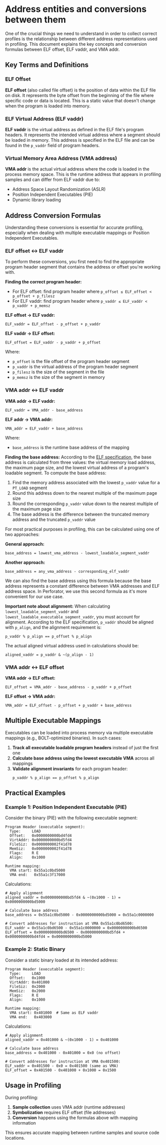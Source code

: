 # Address entities and conversions between them

One of the crucial things we need to understand in order to collect correct profiles is the relationship between different address representations used in profiling. This document explains the key concepts and conversion formulas between ELF offset, ELF vaddr, and VMA addr.

## Key Terms and Definitions

### ELF Offset
**ELF offset** (also called file offset) is the position of data within the ELF file on disk. It represents the byte offset from the beginning of the file where specific code or data is located. This is a static value that doesn't change when the program is loaded into memory.

### ELF Virtual Address (ELF vaddr)
**ELF vaddr** is the virtual address as defined in the ELF file's program headers. It represents the intended virtual address where a segment should be loaded in memory. This address is specified in the ELF file and can be found in the `p_vaddr` field of program headers.

### Virtual Memory Area Address (VMA address)
**VMA addr** is the actual virtual address where the code is loaded in the process memory space. This is the runtime address that appears in profiling samples and can differ from ELF vaddr due to:
- Address Space Layout Randomization (ASLR)
- Position Independent Executables (PIE)
- Dynamic library loading

## Address Conversion Formulas

Understanding these conversions is essential for accurate profiling, especially when dealing with multiple executable mappings or Position Independent Executables.

### ELF offset ↔ ELF vaddr

To perform these conversions, you first need to find the appropriate program header segment that contains the address or offset you're working with.

**Finding the correct program header:**
- For ELF offset: find program header where `p_offset ≤ ELF_offset < p_offset + p_filesz`
- For ELF vaddr: find program header where `p_vaddr ≤ ELF_vaddr < p_vaddr + p_memsz`

**ELF offset → ELF vaddr:**
```
ELF_vaddr = ELF_offset - p_offset + p_vaddr
```

**ELF vaddr → ELF offset:**
```
ELF_offset = ELF_vaddr - p_vaddr + p_offset
```

Where:
- `p_offset` is the file offset of the program header segment
- `p_vaddr` is the virtual address of the program header segment
- `p_filesz` is the size of the segment in the file
- `p_memsz` is the size of the segment in memory

### VMA addr ↔ ELF vaddr

**VMA addr → ELF vaddr:**
```
ELF_vaddr = VMA_addr - base_address
```

**ELF addr → VMA addr:**
```
VMA_addr = ELF_vaddr + base_address
```

Where:
- `base_address` is the runtime base address of the mapping

**Finding the base address:**
According to the [ELF specification](https://refspecs.linuxbase.org/elf/gabi4+/ch5.pheader.html), the base address is calculated from three values: the virtual memory load address, the maximum page size, and the lowest virtual address of a program's loadable segment. To compute the base address:

1. Find the memory address associated with the lowest `p_vaddr` value for a `PT_LOAD` segment
2. Round this address down to the nearest multiple of the maximum page size
3. Round the corresponding `p_vaddr` value down to the nearest multiple of the maximum page size
4. The base address is the difference between the truncated memory address and the truncated `p_vaddr` value

For most practical purposes in profiling, this can be calculated using one of two approaches:

**General approach:**
```
base_address = lowest_vma_address - lowest_loadable_segment_vaddr
```

**Another approach:**

```
base_address = any_vma_address - corresponding_elf_vaddr
```

We can also find the base address using this formula because the base address represents a constant difference between VMA addresses and ELF address space. In Perforator, we use this second formula as it's more convenient for our use case.

**Important note about alignment:**
When calculating `lowest_loadable_segment_vaddr` and `lowest_loadable_executable_segment_vaddr`, you must account for alignment. According to the ELF specification, `p_vaddr` should be aligned with `p_align`, and the alignment requirement is:
```
p_vaddr % p_align == p_offset % p_align
```

The actual aligned virtual address used in calculations should be:
```
aligned_vaddr = p_vaddr & ~(p_align - 1)
```

### VMA addr ↔ ELF offset

**VMA addr → ELF offset:**
```
ELF_offset = VMA_addr - base_address - p_vaddr + p_offset
```

**ELF offset → VMA addr:**
```
VMA_addr = ELF_offset - p_offset + p_vaddr + base_address
```

## Multiple Executable Mappings

Executables can be loaded into process memory via multiple executable mappings (e.g., BOLT-optimized binaries). In such cases:

1. **Track all executable loadable program headers** instead of just the first one
2. **Calculate base address using the lowest executable VMA** across all mappings
3. **Validate alignment invariants** for each program header:
   ```
   p_vaddr % p_align == p_offset % p_align
   ```

## Practical Examples

### Example 1: Position Independent Executable (PIE)

Consider the binary (PIE) with the following executable segment:

```
Program Header (executable segment):
  Type:     LOAD
  Offset:   0x0000000000bd4fd4
  VirtAddr: 0x0000000000bd5fd4
  FileSiz:  0x0000000002f41d78
  MemSiz:   0x0000000002f41d78
  Flags:    R E
  Align:    0x1000

Runtime mapping:
  VMA start: 0x55a1c0bd5000
  VMA end:   0x55a1c3f17000
```

Calculations:
```
# Apply alignment
aligned_vaddr = 0x0000000000bd5fd4 & ~(0x1000 - 1) = 0x0000000000bd5000

# Calculate base address
base_address = 0x55a1c0bd5000 - 0x0000000000bd5000 = 0x55a1c0000000

# Convert addresses for instruction at VMA 0x55a1c0bd6500:
ELF_vaddr = 0x55a1c0bd6500 - 0x55a1c0000000 = 0x0000000000bd6500
ELF_offset = 0x0000000000bd6500 - 0x0000000000bd5fd4 + 0x0000000000bd4fd4 = 0x0000000000bd5000
```

### Example 2: Static Binary

Consider a static binary loaded at its intended address:

```
Program Header (executable segment):
  Type:     LOAD
  Offset:   0x1000
  VirtAddr: 0x401000
  FileSiz:  0x2000
  MemSiz:   0x2000
  Flags:    R E
  Align:    0x1000

Runtime mapping:
  VMA start: 0x401000  # Same as ELF vaddr
  VMA end:   0x403000
```

Calculations:
```
# Apply alignment
aligned_vaddr = 0x401000 & ~(0x1000 - 1) = 0x401000

# Calculate base address
base_address = 0x401000 - 0x401000 = 0x0 (no offset)

# Convert addresses for instruction at VMA 0x401500:
ELF_vaddr = 0x401500 - 0x0 = 0x401500 (same as VMA)
ELF_offset = 0x401500 - 0x401000 + 0x1000 = 0x1500
```

## Usage in Profiling

During profiling:
1. **Sample collection** uses VMA addr (runtime addresses)
2. **Symbolization** requires ELF offset (file addresses)
3. **Conversion** happens using the formulas above with mapping information

This ensures accurate mapping between runtime samples and source code locations.
